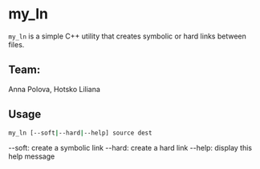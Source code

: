 # my_ln

`my_ln` is a simple C++ utility that creates symbolic or hard links between files.


## Team:

Anna Polova, Hotsko Liliana

## Usage

```bash
my_ln [--soft|--hard|--help] source dest
```
--soft: create a symbolic link
--hard: create a hard link
--help: display this help message
